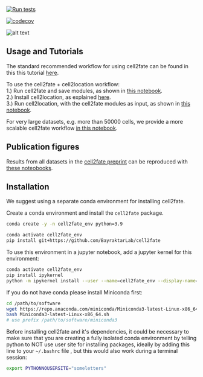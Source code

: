 [![Run tests](https://github.com/sezginerr/cell2fate/actions/workflows/run_tests.yml/badge.svg)](https://github.com/sezginerr/cell2fate/actions/workflows/run_tests.yml)

[![codecov](https://codecov.io/gh/sezginerr/cell2fate/graph/badge.svg?token=7Z80AX75SQ)](https://codecov.io/gh/sezginerr/cell2fate)

![alt text](https://github.com/BayraktarLab/cell2fate/blob/main/cell2fate_diagram.png?raw=true)

## Usage and Tutorials

The standard recommended workflow for using cell2fate can be found in this this tutorial [here](https://github.com/BayraktarLab/cell2fate/blob/main/notebooks/publication_figures/cell2fate_PancreasWithCC.ipynb).

To use the cell2fate + cell2location workflow: <br />
1.) Run cell2fate and save modules, as shown in [this notebook](https://github.com/BayraktarLab/cell2fate/blob/main/notebooks/publication_figures/cell2fate_HumanDevelopingBrain.ipynb). <br />
2.) Install cell2location, as explained [here](https://github.com/BayraktarLab/cell2location). <br />
3.) Run cell2location, with the cell2fate modules as input, as shown in [this notebook](https://github.com/BayraktarLab/cell2fate/blob/main/notebooks/publication_figures/cell2location_HumanDevelopingBrain.ipynb). <br />

For very large datasets, e.g. more than 50000 cells, we provide a more scalable cell2fate workflow [in this notebook](https://github.com/BayraktarLab/cell2fate/blob/main/notebooks/additional_notebooks/cell2fate_PancreasWithCC_quantile_newclass.ipynb).

## Publication figures

Results from all datasets in the [cell2fate preprint](https://www.biorxiv.org/content/10.1101/2023.08.03.551650v1.full.pdf) can be reproduced with [these noteobooks](https://github.com/BayraktarLab/cell2fate/blob/main/notebooks/publication_figures/).

## Installation

We suggest using a separate conda environment for installing cell2fate.

Create a conda environment and install the `cell2fate` package.

```bash
conda create -y -n cell2fate_env python=3.9

conda activate cell2fate_env
pip install git+https://github.com/BayraktarLab/cell2fate
```

To use this environment in a jupyter notebook, add a jupyter kernel for this environment:

```bash
conda activate cell2fate_env
pip install ipykernel
python -m ipykernel install --user --name=cell2fate_env --display-name='Environment (cell2fate_env)'
```

If you do not have conda please install Miniconda first:

```bash
cd /path/to/software
wget https://repo.anaconda.com/miniconda/Miniconda3-latest-Linux-x86_64.sh
bash Miniconda3-latest-Linux-x86_64.sh
# use prefix /path/to/software/miniconda3
```

Before installing cell2fate and it's dependencies, it could be necessary to make sure that you are creating a fully isolated conda environment by telling python to NOT use user site for installing packages, ideally by adding this line to your `~/.bashrc` file , but this would also work during a terminal session:

```bash
export PYTHONNOUSERSITE="someletters"
```

